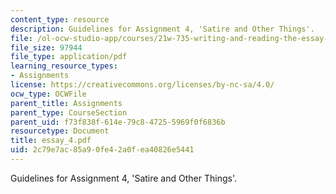 ```yaml
---
content_type: resource
description: Guidelines for Assignment 4, 'Satire and Other Things'.
file: /ol-ocw-studio-app/courses/21w-735-writing-and-reading-the-essay-fall-2004/2c79e7ac85a90fe42a0fea40826e5441_essay_4.pdf
file_size: 97944
file_type: application/pdf
learning_resource_types:
- Assignments
license: https://creativecommons.org/licenses/by-nc-sa/4.0/
ocw_type: OCWFile
parent_title: Assignments
parent_type: CourseSection
parent_uid: f73f838f-614e-79c8-4725-5969f0f6836b
resourcetype: Document
title: essay_4.pdf
uid: 2c79e7ac-85a9-0fe4-2a0f-ea40826e5441
---
```

Guidelines for Assignment 4, 'Satire and Other Things'.